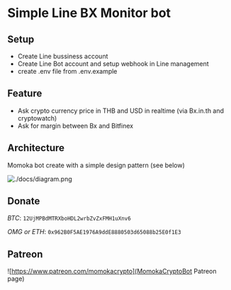 # Simple Line BX Monitor bot

## Setup
- Create Line bussiness account
- Create Line Bot account and setup webhook in Line management
- create .env file from .env.example

## Feature
- Ask crypto currency price in THB and USD in realtime (via Bx.in.th and cryptowatch)
- Ask for margin between Bx and Bitfinex

## Architecture
Momoka bot create with a simple design pattern (see below)

![./docs/diagram.png](Image)

## Donate
*BTC*: `12UjMPBdMTRXboHDL2wrbZvZxFMH1uXnv6`

*OMG or ETH*: `0x962B0F5AE1976A9ddE8880503d65088b25E0f1E3`

## Patreon

![https://www.patreon.com/momokacrypto](MomokaCryptoBot Patreon page)